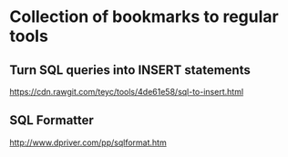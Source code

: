 Collection of bookmarks to regular tools
===

Turn SQL queries into INSERT statements
----

https://cdn.rawgit.com/teyc/tools/4de61e58/sql-to-insert.html


SQL Formatter
---

http://www.dpriver.com/pp/sqlformat.htm


